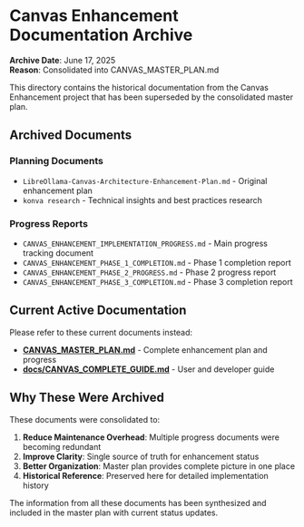 # Canvas Enhancement Documentation Archive

**Archive Date**: June 17, 2025  
**Reason**: Consolidated into CANVAS_MASTER_PLAN.md

This directory contains the historical documentation from the Canvas Enhancement project that has been superseded by the consolidated master plan.

## Archived Documents

### Planning Documents
- `LibreOllama-Canvas-Architecture-Enhancement-Plan.md` - Original enhancement plan
- `konva research` - Technical insights and best practices research

### Progress Reports
- `CANVAS_ENHANCEMENT_IMPLEMENTATION_PROGRESS.md` - Main progress tracking document
- `CANVAS_ENHANCEMENT_PHASE_1_COMPLETION.md` - Phase 1 completion report
- `CANVAS_ENHANCEMENT_PHASE_2_PROGRESS.md` - Phase 2 progress report  
- `CANVAS_ENHANCEMENT_PHASE_3_COMPLETION.md` - Phase 3 completion report

## Current Active Documentation

Please refer to these current documents instead:

- **[CANVAS_MASTER_PLAN.md](../CANVAS_MASTER_PLAN.md)** - Complete enhancement plan and progress
- **[docs/CANVAS_COMPLETE_GUIDE.md](../docs/CANVAS_COMPLETE_GUIDE.md)** - User and developer guide

## Why These Were Archived

These documents were consolidated to:
1. **Reduce Maintenance Overhead**: Multiple progress documents were becoming redundant
2. **Improve Clarity**: Single source of truth for enhancement status  
3. **Better Organization**: Master plan provides complete picture in one place
4. **Historical Reference**: Preserved here for detailed implementation history

The information from all these documents has been synthesized and included in the master plan with current status updates.
